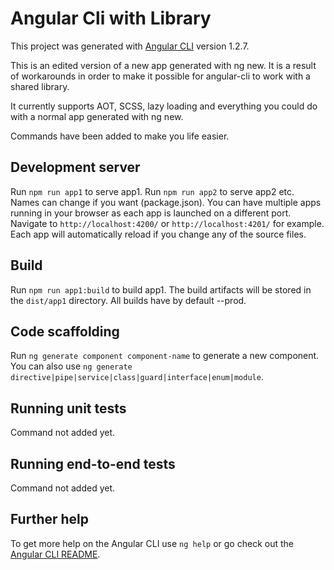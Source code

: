 # Angular Cli with Library

This project was generated with [Angular CLI](https://github.com/angular/angular-cli) version 1.2.7.

This is an edited version of a new app generated with ng new. It is a result of workarounds in order to make it possible for angular-cli to work with a shared library.

It currently supports AOT, SCSS, lazy loading and everything you could do with a normal app generated with ng new. 

Commands have been added to make you life easier.

## Development server

Run `npm run app1` to serve app1. Run `npm run app2` to serve app2 etc. Names can change if you want (package.json). You can have multiple apps running in your browser as each app is launched on a different port. Navigate to `http://localhost:4200/` or `http://localhost:4201/` for example. Each app will automatically reload if you change any of the source files.

## Build

Run `npm run app1:build` to build app1. The build artifacts will be stored in the `dist/app1` directory. All builds have by default --prod.

## Code scaffolding

Run `ng generate component component-name` to generate a new component. You can also use `ng generate directive|pipe|service|class|guard|interface|enum|module`.

## Running unit tests

Command not added yet.

## Running end-to-end tests

Command not added yet.

## Further help

To get more help on the Angular CLI use `ng help` or go check out the [Angular CLI README](https://github.com/angular/angular-cli/blob/master/README.md).
